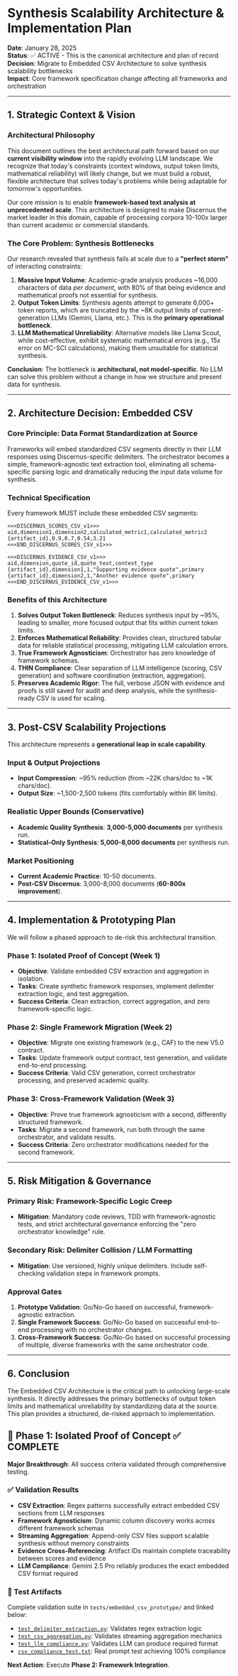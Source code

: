 # Synthesis Scalability Architecture & Implementation Plan

**Date**: January 28, 2025  
**Status**: ✅ ACTIVE - This is the canonical architecture and plan of record  
**Decision**: Migrate to Embedded CSV Architecture to solve synthesis scalability bottlenecks  
**Impact**: Core framework specification change affecting all frameworks and orchestration

---

## 1. Strategic Context & Vision

### **Architectural Philosophy**
This document outlines the best architectural path forward based on our **current visibility window** into the rapidly evolving LLM landscape. We recognize that today's constraints (context windows, output token limits, mathematical reliability) will likely change, but we must build a robust, flexible architecture that solves today's problems while being adaptable for tomorrow's opportunities.

Our core mission is to enable **framework-based text analysis at unprecedented scale**. This architecture is designed to make Discernus the market leader in this domain, capable of processing corpora 10-100x larger than current academic or commercial standards.

### **The Core Problem: Synthesis Bottlenecks**
Our research revealed that synthesis fails at scale due to a **"perfect storm"** of interacting constraints:

1.  **Massive Input Volume**: Academic-grade analysis produces ~16,000 characters of data *per document*, with 80% of that being evidence and mathematical proofs not essential for synthesis.
2.  **Output Token Limits**: Synthesis agents attempt to generate 6,000+ token reports, which are truncated by the ~8K output limits of current-generation LLMs (Gemini, Llama, etc.). This is the **primary operational bottleneck**.
3.  **LLM Mathematical Unreliability**: Alternative models like Llama Scout, while cost-effective, exhibit systematic mathematical errors (e.g., 15x error on MC-SCI calculations), making them unsuitable for statistical synthesis.

**Conclusion**: The bottleneck is **architectural, not model-specific**. No LLM can solve this problem without a change in how we structure and present data for synthesis.

---

## 2. Architecture Decision: Embedded CSV

### **Core Principle: Data Format Standardization at Source**
Frameworks will embed standardized CSV segments directly in their LLM responses using Discernus-specific delimiters. The orchestrator becomes a simple, framework-agnostic text extraction tool, eliminating all schema-specific parsing logic and dramatically reducing the input data volume for synthesis.

### **Technical Specification**
Every framework MUST include these embedded CSV segments:

```
<<<DISCERNUS_SCORES_CSV_v1>>>
aid,dimension1,dimension2,calculated_metric1,calculated_metric2
{artifact_id},0.9,0.7,0.54,3.21
<<<END_DISCERNUS_SCORES_CSV_v1>>>

<<<DISCERNUS_EVIDENCE_CSV_v1>>>
aid,dimension,quote_id,quote_text,context_type
{artifact_id},dimension1,1,"Supporting evidence quote",primary
{artifact_id},dimension2,1,"Another evidence quote",primary
<<<END_DISCERNUS_EVIDENCE_CSV_v1>>>
```

### **Benefits of this Architecture**
1.  **Solves Output Token Bottleneck**: Reduces synthesis input by ~95%, leading to smaller, more focused output that fits within current token limits.
2.  **Enforces Mathematical Reliability**: Provides clean, structured tabular data for reliable statistical processing, mitigating LLM calculation errors.
3.  **True Framework Agnosticism**: Orchestrator has zero knowledge of framework schemas.
4.  **THIN Compliance**: Clear separation of LLM intelligence (scoring, CSV generation) and software coordination (extraction, aggregation).
5.  **Preserves Academic Rigor**: The full, verbose JSON with evidence and proofs is still saved for audit and deep analysis, while the synthesis-ready CSV is used for scaling.

---

## 3. Post-CSV Scalability Projections

This architecture represents a **generational leap in scale capability**.

### **Input & Output Projections**
-   **Input Compression**: ~95% reduction (from ~22K chars/doc to ~1K chars/doc).
-   **Output Size**: ~1,500-2,500 tokens (fits comfortably within 8K limits).

### **Realistic Upper Bounds (Conservative)**
-   **Academic Quality Synthesis**: **3,000-5,000 documents** per synthesis run.
-   **Statistical-Only Synthesis**: **5,000-8,000 documents** per synthesis run.

### **Market Positioning**
-   **Current Academic Practice**: 10-50 documents.
-   **Post-CSV Discernus**: 3,000-8,000 documents (**60-800x improvement**).

---

## 4. Implementation & Prototyping Plan

We will follow a phased approach to de-risk this architectural transition.

### **Phase 1: Isolated Proof of Concept (Week 1)**
-   **Objective**: Validate embedded CSV extraction and aggregation in isolation.
-   **Tasks**: Create synthetic framework responses, implement delimiter extraction logic, and test aggregation.
-   **Success Criteria**: Clean extraction, correct aggregation, and zero framework-specific logic.

### **Phase 2: Single Framework Migration (Week 2)**
-   **Objective**: Migrate one existing framework (e.g., CAF) to the new V5.0 contract.
-   **Tasks**: Update framework output contract, test generation, and validate end-to-end processing.
-   **Success Criteria**: Valid CSV generation, correct orchestrator processing, and preserved academic quality.

### **Phase 3: Cross-Framework Validation (Week 3)**
-   **Objective**: Prove true framework agnosticism with a second, differently structured framework.
-   **Tasks**: Migrate a second framework, run both through the same orchestrator, and validate results.
-   **Success Criteria**: Zero orchestrator modifications needed for the second framework.

---

## 5. Risk Mitigation & Governance

### **Primary Risk: Framework-Specific Logic Creep**
-   **Mitigation**: Mandatory code reviews, TDD with framework-agnostic tests, and strict architectural governance enforcing the "zero orchestrator knowledge" rule.

### **Secondary Risk: Delimiter Collision / LLM Formatting**
-   **Mitigation**: Use versioned, highly unique delimiters. Include self-checking validation steps in framework prompts.

### **Approval Gates**
1.  **Prototype Validation**: Go/No-Go based on successful, framework-agnostic extraction.
2.  **Single Framework Success**: Go/No-Go based on successful end-to-end processing with no orchestrator changes.
3.  **Cross-Framework Success**: Go/No-Go based on successful processing of multiple, diverse frameworks with the same orchestrator code.

---

## 6. Conclusion

The Embedded CSV Architecture is the critical path to unlocking large-scale synthesis. It directly addresses the primary bottlenecks of output token limits and mathematical unreliability by standardizing data at the source. This plan provides a structured, de-risked approach to implementation.

## 🎯 **Phase 1: Isolated Proof of Concept** ✅ **COMPLETE**

**Major Breakthrough**: All success criteria validated through comprehensive testing.

### **✅ Validation Results**
- **CSV Extraction**: Regex patterns successfully extract embedded CSV sections from LLM responses
- **Framework Agnosticism**: Dynamic column discovery works across different framework schemas
- **Streaming Aggregation**: Append-only CSV files support scalable synthesis without memory constraints  
- **Evidence Cross-Referencing**: Artifact IDs maintain complete traceability between scores and evidence
- **LLM Compliance**: Gemini 2.5 Pro reliably produces the exact embedded CSV format required

### **🔬 Test Artifacts**
Complete validation suite in `tests/embedded_csv_prototype/` and linked below:
- [`test_delimiter_extraction.py`](tests/embedded_csv_prototype/test_delimiter_extraction.py): Validates regex extraction logic
- [`test_csv_aggregation.py`](tests/embedded_csv_prototype/test_csv_aggregation.py): Validates streaming aggregation mechanics
- [`test_llm_compliance.py`](tests/embedded_csv_prototype/test_llm_compliance.py): Validates LLM can produce required format
- [`csv_compliance_test.txt`](tests/embedded_csv_prototype/csv_compliance_test.txt): Real prompt test achieving 100% compliance

**Next Action**: Execute **Phase 2: Framework Integration**. 